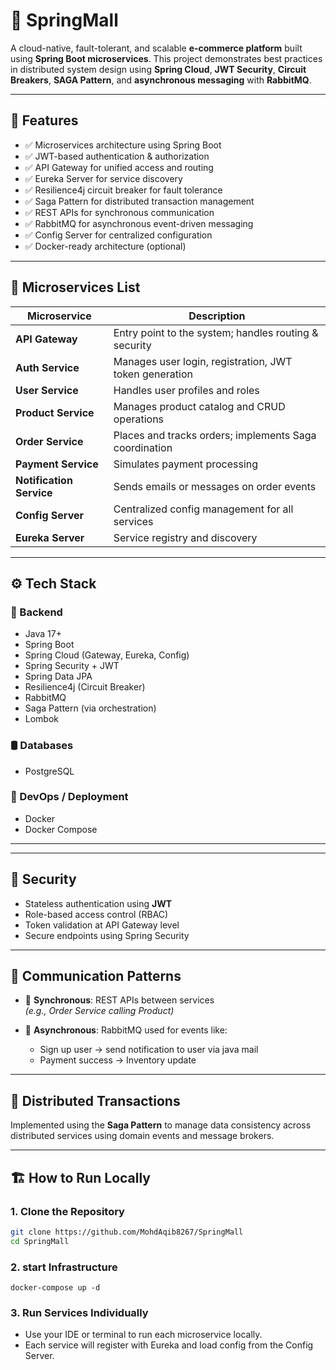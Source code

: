 # 🛒 SpringMall

A cloud-native, fault-tolerant, and scalable **e-commerce platform** built using **Spring Boot microservices**. This project demonstrates best practices in distributed system design using **Spring Cloud**, **JWT Security**, **Circuit Breakers**, **SAGA Pattern**, and **asynchronous messaging** with **RabbitMQ**.

---

## 🚀 Features

- ✅ Microservices architecture using Spring Boot
- ✅ JWT-based authentication & authorization
- ✅ API Gateway for unified access and routing
- ✅ Eureka Server for service discovery
- ✅ Resilience4j circuit breaker for fault tolerance
- ✅ Saga Pattern for distributed transaction management
- ✅ REST APIs for synchronous communication
- ✅ RabbitMQ for asynchronous event-driven messaging
- ✅ Config Server for centralized configuration
- ✅ Docker-ready architecture (optional)

---

## 🧱 Microservices List

| Microservice         | Description                                              |
|----------------------|----------------------------------------------------------|
| **API Gateway**      | Entry point to the system; handles routing & security    |
| **Auth Service**     | Manages user login, registration, JWT token generation   |
| **User Service**     | Handles user profiles and roles                          |
| **Product Service**  | Manages product catalog and CRUD operations              |
| **Order Service**    | Places and tracks orders; implements Saga coordination   |
| **Payment Service**  | Simulates payment processing                             |
| **Notification Service** | Sends emails or messages on order events             |
| **Config Server**    | Centralized config management for all services           |
| **Eureka Server**    | Service registry and discovery                           |

---

## ⚙️ Tech Stack

### 🔧 Backend
- Java 17+
- Spring Boot
- Spring Cloud (Gateway, Eureka, Config)
- Spring Security + JWT
- Spring Data JPA
- Resilience4j (Circuit Breaker)
- RabbitMQ
- Saga Pattern (via orchestration)
- Lombok

### 🛢️ Databases
- PostgreSQL

### 🐳 DevOps / Deployment
- Docker
- Docker Compose

---


---

## 🔐 Security

- Stateless authentication using **JWT**
- Role-based access control (RBAC)
- Token validation at API Gateway level
- Secure endpoints using Spring Security

---

## 🔁 Communication Patterns

- 🔄 **Synchronous**: REST APIs between services  
  _(e.g., Order Service calling Product)_

- 📩 **Asynchronous**: RabbitMQ used for events like:
  - Sign up user → send notification to user via java mail
  - Payment success → Inventory update

---

## 🔄 Distributed Transactions

Implemented using the **Saga Pattern** to manage data consistency across distributed services using domain events and message brokers.

---

## 🏗️ How to Run Locally

### 1. Clone the Repository
```bash
git clone https://github.com/MohdAqib8267/SpringMall
cd SpringMall
```
### 2. start Infrastructure
```
docker-compose up -d
````
### 3. Run Services Individually

- Use your IDE or terminal to run each microservice locally.
- Each service will register with Eureka and load config from the Config Server.



